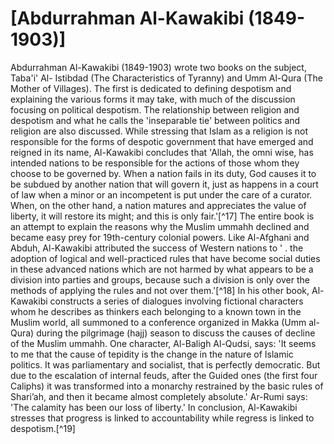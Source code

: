 [Abdurrahman Al-Kawakibi (1849-1903)]
=====================================

Abdurrahman Al-Kawakibi (1849-1903) wrote two books on the subject,
Taba'i' Al- Istibdad (The Characteristics of Tyranny) and Umm Al-Qura
(The Mother of Villages). The first is dedicated to defining despotism
and explaining the various forms it may take, with much of the
discussion focusing on political despotism. The relationship between
religion and despotism and what he calls the 'inseparable tie' between
politics and religion are also discussed. While stressing that Islam as
a religion is not responsible for the forms of despotic government that
have emerged and reigned in its name, Al-Kawakibi concludes that 'Allah,
the omni wise, has intended nations to be responsible for the actions of
those whom they choose to be governed by. When a nation fails in its
duty, God causes it to be subdued by another nation that will govern it,
just as happens in a court of law when a minor or an incompetent is put
under the care of a curator. When, on the other hand, a nation matures
and appreciates the value of liberty, it will restore its might; and
this is only fair.'[^17] The entire book is an attempt to explain the
reasons why the Muslim ummahh declined and became easy prey for
19th-century colonial powers. Like Al-Afghani and Abduh, Al-Kawakibi
attributed the success of Western nations to ' . the adoption of logical
and well-practiced rules that have become social duties in these
advanced nations which are not harmed by what appears to be a division
into parties and groups, because such a division is only over the
methods of applying the rules and not over them.'[^18] In his other
book, Al-Kawakibi constructs a series of dialogues involving fictional
characters whom he describes as thinkers each belonging to a known town
in the Muslim world, all summoned to a conference organized in Makka
(Umm al-Qura) during the pilgrimage (hajj) season to discuss the causes
of decline of the Muslim ummahh. One character, Al-Baligh Al-Qudsi,
says: 'It seems to me that the cause of tepidity is the change in the
nature of Islamic politics. It was parliamentary and socialist, that is
perfectly democratic. But due to the escalation of internal feuds, after
the Guided ones (the first four Caliphs) it was transformed into a
monarchy restrained by the basic rules of Shari’ah, and then it became
almost completely absolute.' Ar-Rumi says: 'The calamity has been our
loss of liberty.' In conclusion, Al-Kawakibi stresses that progress is
linked to accountability while regress is linked to despotism.[^19]


